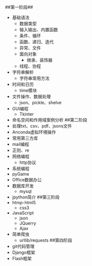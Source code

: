 ##第一阶段##
 - 基础语法
    - 数据类型
    - 输入输出、内置函数
    - 条件、循环
    - 函数、递归、迭代
    - 异常、文件
    - 面向对象
        - 继承、装饰器
    - 线程、协程
 - 字符串解析
    - 字符串常用方法
 - 时间和日历
    - time模块
 - 文件操作、数据处理
    - json、pickle、shelve
 - GUI编程
    - Tkinter
 - 命名空间和作用域案例分析
##第二阶段
 - 处理txt、csv、pdf、jsons文件
 - Anconda虚拟环境操作
 - 常用第三方库
 - mail编程
 - 正则、re
 - 网络编程
    - http协议
 - 系统编程
 - pyGame
 - Office数据办公
 - 数据库开发
    - mysql 
 - jpython简介
##第三阶段
 - htmp-html5
    - css3
 - JavaScript
    - json 
    - JQuerry
    - Ajax
 - 简单爬虫
    - urllib/requests
##第四阶段
 - git代码管理
 - Django框架
 - Flash框架 